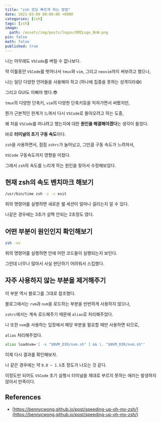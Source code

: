 ```yaml
---
title: "zsh 로딩 빠르게 하는 방법"
date: 2021-03-09 00:00:00 +0900
categories: [zsh]
tags: [zsh]
image:
  path: /assets/img/posts/logos/OMZLogo_BnW.png
pin: false
math: false
published: true
---
```


나는 아무래도 `VSCode`를 버릴 수 없나보다.

약 이틀동안 `VSCode`를 벗어나서 `tmux`와 `vim`, 그리고 `neovim`까지 써보려고 했으나,

나는 일단 다양한 언어들을 사용해야 하고 (하나에 집중을 못하는 성격이라😅)

그리고 GUI도 이뻐야 했다.😎

`tmux`의 다양한 단축키, `vim`의 다양한 단축키등을 익혀가면서 써봤지만,

뭔가 근본적인 한계가 느껴서 다시 `VSCode`로 돌아오려고 하는 도중,

왜 처음 `VSCode`를 떠나려고 했는지에 대한 **원인을 해결해야겠다**는 생각이 들었다.

바로 **터미널의 초기 구동 속도**이다.

`zsh`을 사용하면서, 점점 `zshrc`가 늘어났고, 그만큼 구동 속도가 느려져서,

`VSCode` 구동속도까지 영향을 미쳤다.

그래서 `zsh`의 속도를 느리게 하는 원인을 찾아서 수정해보았다.

## 현재 zsh의 속도 벤치마크 해보기

```sh
/usr/bin/time zsh -i -c exit
```

위의 명령어를 실행하면 새로운 쉘 세션이 얼마나 걸리는지 알 수 있다.

나같은 경우에는 3초가 살짝 안되는 2초정도 였다.

## 어떤 부분이 원인인지 확인해보기

```sh
zsh -xv
```

위의 명령어를 실행하면 안에 어떤 코드들이 실행되는지 보인다.

그런데 너무나 많아서 사실 판단하기 어려워서 스킵했다.

## 자주 사용하지 않는 부분을 제거해주기

이 부분 역시 블로그를 그대로 참조했다.

블로그에서는 `rvm`과 `nvm`을 로드하는 부분을 빈번하게 사용하지 않으나,

`zshrc`에서는 계속 로드해주기 때문에 `alias`로 처리해주었다.

나 또한 `nvm`을 사용하는 입장에서 해당 부분을 필요할 때만 사용하면 되므로,

`alias` 처리해주었다.

```sh
alias loadnvm='[ -s "$NVM_DIR/nvm.sh" ] && \. "$NVM_DIR/nvm.sh"'
```

이제 다시 결과를 확인해보자.

나 같은 경우에는 약 `0.8 ~ 1.5`초 정도가 나오는 것 같다.

이정도만 되어도 `VSCode` 초기 실행시 터미널을 제대로 부르지 못하는 에러는 발생하지 않아서 만족이다.

## References

- [https://bennycwong.github.io/post/speeding-up-oh-my-zsh/](https://bennycwong.github.io/post/speeding-up-oh-my-zsh/)
